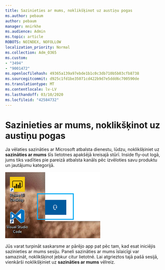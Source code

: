 ```yaml
---
title: Sazinieties ar mums, noklikšķinot uz austiņu pogas
ms.author: pebaum
author: pebaum
manager: mnirkhe
ms.audience: Admin
ms.topic: article
ROBOTS: NOINDEX, NOFOLLOW
localization_priority: Normal
ms.collection: Adm_O365
ms.custom:
- "3494"
- "9001472"
ms.openlocfilehash: 49365a139a97ebde1b1c0c3db710b5b03cfb8738
ms.sourcegitcommit: d925c1fd1be35071cd422b9d7e5ddd6c700590de
ms.translationtype: MT
ms.contentlocale: lv-LV
ms.lasthandoff: 03/10/2020
ms.locfileid: "42584732"
---
```

# <a name="contact-us-by-clicking-the-headphone-button"></a>Sazinieties ar mums, noklikšķinot uz austiņu pogas

Ja vēlaties sazināties ar Microsoft atbalsta dienestu, lūdzu, noklikšķiniet uz **sazināties ar mums** šīs lietotnes apakšējā kreisajā stūrī. Inside fly-out logā, jums tiks vadīties pie pareizā atbalsta kanāls pēc izvēloties savu produktu un jautājumu kategorijā.

![Sazinieties ar mums, noklikšķinot uz austiņu ikonas.](media/contact-us-headphone-icon.png)

Jūs varat turpināt saskarsme ar pārējo app pat pēc tam, kad esat iniciējis sazinieties ar mums sesiju. Paneli sazināties ar mums īslaicīgi var samazināt, noklikšķinot jebkur citur lietotnē. Lai atgrieztos tajā pašā sesijā, vienkārši noklikšķiniet uz **sazināties ar mums** vēlreiz.
